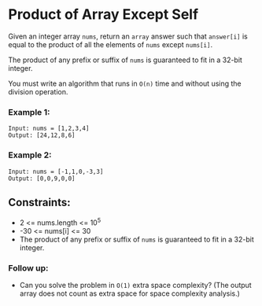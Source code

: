 # Product of Array Except Self

Given an integer array `nums`, return an `array` answer such that `answer[i]` is equal to the product of all the elements of `nums` except `nums[i]`.

The product of any prefix or suffix of `nums` is guaranteed to fit in a 32-bit integer.

You must write an algorithm that runs in `O(n)` time and without using the division operation.


### Example 1:
    Input: nums = [1,2,3,4]
    Output: [24,12,8,6]

### Example 2:
    Input: nums = [-1,1,0,-3,3]
    Output: [0,0,9,0,0]

 

## Constraints:
   * 2 <= nums.length <= 10<sup>5</sup>
   * -30 <= nums[i] <= 30
   * The product of any prefix or suffix of `nums` is guaranteed to fit in a 32-bit integer.

 

### Follow up:
   * Can you solve the problem in `O(1)` extra space complexity? (The output array does not count as extra space for space complexity analysis.)
